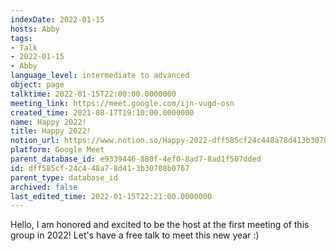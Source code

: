```yaml
---
indexDate: 2022-01-15
hosts: Abby
tags:
- Talk
- 2022-01-15
- Abby
language_level: intermediate to advanced
object: page
talktime: 2022-01-15T22:00:00.0000000
meeting_link: https://meet.google.com/ijn-vugd-osn
created_time: 2021-08-17T19:10:00.0000000
name: Happy 2022!
title: Happy 2022!
notion_url: https://www.notion.so/Happy-2022-dff585cf24c448a78d413b30708b0767
platform: Google Meet
parent_database_id: e9339446-880f-4ef0-8ad7-8ad1f507dded
id: dff585cf-24c4-48a7-8d41-3b30708b0767
parent_type: database_id
archived: false
last_edited_time: 2022-01-15T22:21:00.0000000
---
```


Hello, I am honored and excited to be the host at the first meeting of this group in 2022! Let's have a free talk to meet this new year :)





